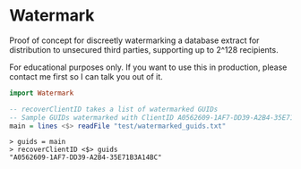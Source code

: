 # Watermark
Proof of concept for discreetly watermarking a database extract for distribution to unsecured third parties, supporting up to 2^128 recipients.

For educational purposes only. If you want to use this in production, please contact me first so I can talk you out of it.

```haskell
import Watermark

-- recoverClientID takes a list of watermarked GUIDs
-- Sample GUIDs watermarked with ClientID A0562609-1AF7-DD39-A2B4-35E71B3A14BC
main = lines <$> readFile "test/watermarked_guids.txt"
```

```
> guids = main
> recoverClientID <$> guids
"A0562609-1AF7-DD39-A2B4-35E71B3A14BC"
```